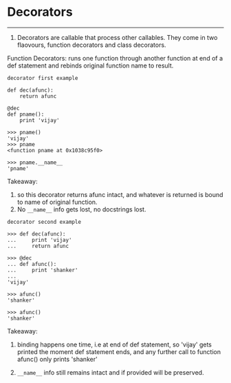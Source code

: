 # Decorators
________________

1. Decorators are callable that process other callables. They come in two flaovours, function decorators and class decorators.

Function Decorators:
runs one function through another function at end of a def statement and rebinds original function name to result.

`decorator first example`

```
def dec(afunc):
	return afunc

@dec
def pname():
	print 'vijay'

>>> pname()
'vijay'
>>> pname
<function pname at 0x1038c95f0>

>>> pname.__name__
'pname'
```
Takeaway:

1. so this decorator returns afunc intact, and whatever is returned is bound to name of original function.
2. No `__name__` info gets lost, no docstrings lost.

`decorator second example`

```
>>> def dec(afunc):
...		print 'vijay'
...		return afunc

>>> @dec
...	def afunc():
...		print 'shanker'
...
'vijay'

>>> afunc()
'shanker'

>>> afunc()
'shanker'
```

Takeaway:
1. binding happens one time, i.e at end of def statement, so 'vijay' gets printed the moment def statement ends, 
and any further call to function afunc() only prints 'shanker'

2. `__name__` info still remains intact and if provided will be preserved.
